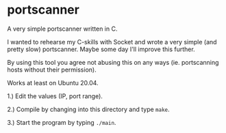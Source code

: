 # portscanner
A very simple portscanner written in C.

I wanted to rehearse my C-skills with Socket and wrote a very simple (and pretty slow) portscanner.
Maybe some day I'll improve this further.

By using this tool you agree not abusing this on any ways (ie. portscanning hosts without their permission).

Works at least on Ubuntu 20.04.


1.) Edit the values (IP, port range).

2.) Compile by changing into this directory and type `make`.

3.) Start the program by typing `./main`.
